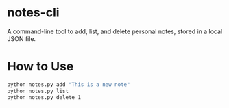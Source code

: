 # notes-cli
A command-line tool to add, list, and delete personal notes, stored in a local JSON file.

# How to Use
```bash
python notes.py add "This is a new note"
python notes.py list
python notes.py delete 1